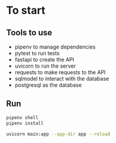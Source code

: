 # To start

## Tools to use

-   pipenv to manage dependencies
-   pytest to run tests
-   fastapi to create the API
-   uvicorn to run the server
-   requests to make requests to the API
-   sqlmodel to interact with the database
-   postgresql as the database

## Run

```bash
pipenv shell
pipenv install

uvicorn main:app --app-dir app --reload

```
